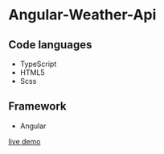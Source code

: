 # Angular-Weather-Api


## Code languages
- TypeScript
- HTML5
- Scss

## Framework
- Angular

<a href="https://weather-api-razo.netlify.app/" target="_blank">live demo</a>

